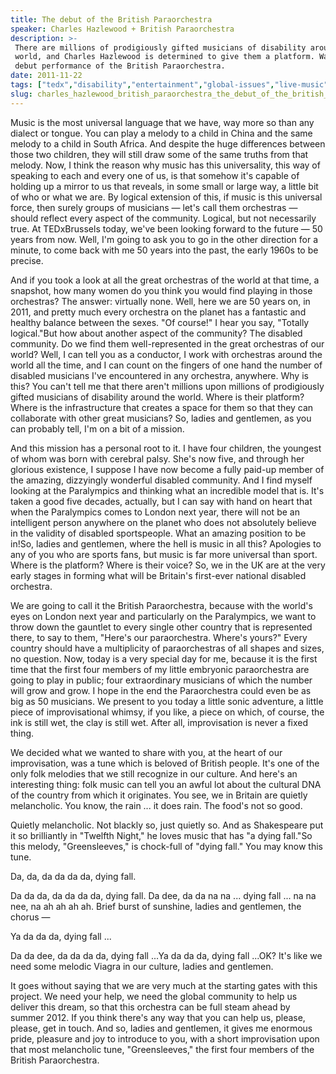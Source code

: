 ```yaml
---
title: The debut of the British Paraorchestra
speaker: Charles Hazlewood + British Paraorchestra
description: >-
 There are millions of prodigiously gifted musicians of disability around the
 world, and Charles Hazlewood is determined to give them a platform. Watch the
 debut performance of the British Paraorchestra.
date: 2011-11-22
tags: ["tedx","disability","entertainment","global-issues","live-music"]
slug: charles_hazlewood_british_paraorchestra_the_debut_of_the_british_paraorchestra
---
```


Music is the most universal language that we have, way more so than any dialect or tongue.
You can play a melody to a child in China and the same melody to a child in South Africa.
And despite the huge differences between those two children, they will still draw some of
the same truths from that melody. Now, I think the reason why music has this universality,
this way of speaking to each and every one of us, is that somehow it's capable of holding
up a mirror to us that reveals, in some small or large way, a little bit of who or what we
are. By logical extension of this, if music is this universal force, then surely groups of
musicians — let's call them orchestras — should reflect every aspect of the community.
Logical, but not necessarily true. At TEDxBrussels today, we've been looking forward to the
future — 50 years from now. Well, I'm going to ask you to go in the other direction for a
minute, to come back with me 50 years into the past, the early 1960s to be
precise.

And if you took a look at all the great orchestras of the world at that time, a snapshot,
how many women do you think you would find playing in those orchestras? The answer:
virtually none. Well, here we are 50 years on, in 2011, and pretty much every orchestra on
the planet has a fantastic and healthy balance between the sexes. "Of course!" I hear you
say, "Totally logical."But how about another aspect of the community? The disabled
community. Do we find them well-represented in the great orchestras of our world? Well, I
can tell you as a conductor, I work with orchestras around the world all the time, and I
can count on the fingers of one hand the number of disabled musicians I've encountered in
any orchestra, anywhere. Why is this? You can't tell me that there aren't millions upon
millions of prodigiously gifted musicians of disability around the world. Where is their
platform? Where is the infrastructure that creates a space for them so that they can
collaborate with other great musicians? So, ladies and gentlemen, as you can probably tell,
I'm on a bit of a mission.

And this mission has a personal root to it. I have four children, the youngest of whom was
born with cerebral palsy. She's now five, and through her glorious existence, I suppose I
have now become a fully paid-up member of the amazing, dizzyingly wonderful disabled
community. And I find myself looking at the Paralympics and thinking what an incredible
model that is. It's taken a good five decades, actually, but I can say with hand on heart
that when the Paralympics comes to London next year, there will not be an intelligent
person anywhere on the planet who does not absolutely believe in the validity of disabled
sportspeople. What an amazing position to be in!So, ladies and gentlemen, where the hell
is music in all this? Apologies to any of you who are sports fans, but music is far more
universal than sport. Where is the platform? Where is their voice? So, we in the UK are at
the very early stages in forming what will be Britain's first-ever national disabled
orchestra.

We are going to call it the British Paraorchestra, because with the world's eyes on London
next year and particularly on the Paralympics, we want to throw down the gauntlet to every
single other country that is represented there, to say to them, "Here's our paraorchestra.
Where's yours?" Every country should have a multiplicity of paraorchestras of all shapes
and sizes, no question. Now, today is a very special day for me, because it is the first
time that the first four members of my little embryonic paraorchestra are going to play in
public; four extraordinary musicians of which the number will grow and grow. I hope in the
end the Paraorchestra could even be as big as 50 musicians. We present to you today a
little sonic adventure, a little piece of improvisational whimsy, if you like, a piece on
which, of course, the ink is still wet, the clay is still wet. After all, improvisation is
never a fixed thing.

We decided what we wanted to share with you, at the heart of our improvisation, was a tune
which is beloved of British people. It's one of the only folk melodies that we still
recognize in our culture. And here's an interesting thing: folk music can tell you an
awful lot about the cultural DNA of the country from which it originates. You see, we in
Britain are quietly melancholic. You know, the rain ... it does rain. The food's not so
good.

Quietly melancholic. Not blackly so, just quietly so. And as Shakespeare put it so
brilliantly in "Twelfth Night," he loves music that has "a dying fall."So this melody,
"Greensleeves," is chock-full of "dying fall." You may know this tune.

Da, da, da da da da, dying fall.

Da da da, da da da da, dying fall. Da dee, da da na na ... dying fall ... na na nee, na ah
ah ah ah. Brief burst of sunshine, ladies and gentlemen, the chorus —

Ya da da da, dying fall ...

Da da dee, da da da da, dying fall ...Ya da da da, dying fall ...OK? It's like we need
some melodic Viagra in our culture, ladies and gentlemen.

It goes without saying that we are very much at the starting gates with this project. We
need your help, we need the global community to help us deliver this dream, so that this
orchestra can be full steam ahead by summer 2012. If you think there's any way that you
can help us, please, please, get in touch. And so, ladies and gentlemen, it gives me
enormous pride, pleasure and joy to introduce to you, with a short improvisation upon that
most melancholic tune, "Greensleeves," the first four members of the British
Paraorchestra.

<!--
ad_duration=3.33
comment_count=43
event="TEDxBrussels"
external_start_time=0
intro_duration=11.82
is_subtitle_required="False"
is_talk_featured="True"
language="en"
language_swap="False"
native_language="en"
number_of_related_talks=6
number_of_speakers=2
number_of_subtitled_videos=14
number_of_tags=5
number_of_talk_download_languages=14
number_of_talk_more_resources=0
number_of_talk_recommendations=0
number_of_talks_take_actions=0
post_ad_duration=0.83
published_timestamp="2012-01-15 15:24:49"
recording_date="2011-11-22"
speaker_description="Contemporary music ensemble"
speaker_is_published=1
speaker_name="Charles Hazlewood + British Paraorchestra"
talk_name="The debut of the British Paraorchestra"
talks_tags=["tedx","disability","entertainment","global-issues","live-music"]
url_photo_speaker="https://pe.tedcdn.com/images/ted/5646514ce0a478eaaeef159098ce2724ae9948ab_254x191.jpg"
url_photo_talk="https://pe.tedcdn.com/images/ted/73bdf20eb8d0354016c61a59f0b98593a4799135_800x600.jpg"
url_webpage="https://www.ted.com/talks/charles_hazlewood_british_paraorchestra_the_debut_of_the_british_paraorchestra"
video_type_name="TEDx Talk"
-->